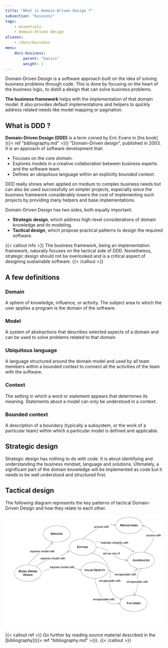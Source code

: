 ```yaml
---
title: "What is Domain-Driven Design ?"
subsection: "business"
tags:
    - essentials
    - domain-driven design
aliases:
    - /docs/business
menu:
    docs-business:
        parent: "basics" 
        weight: 1
---
```


Domain-Driven Design is a software approach built on the idea of solving business problems through code. This is done by 
focusing on the heart of the business logic, to distill a design that can solve business problems.

**The business framework** helps with the implementation of that domain model. It also provides default implementations and 
helpers to quickly address related needs like model mapping or pagination. 

## What is DDD ?

**Domain-Driven Design (DDD)** is a term coined by Eric Evans in [his book]({{< ref "bibliography.md" >}}) 
"Domain-Driven design", published in 2003. It is an approach of software development that:

* Focuses on the _core domain_.
* Explores models in a creative collaboration between business experts and the software team.
* Defines an ubiquitous language within an explicitly _bounded context_.

DDD really shines when applied on medium to complex business needs but can also be used successfully on simpler projects, 
especially since the business framework considerably lowers the cost of implementing such projects by providing many 
helpers and base implementations.

Domain-Driven Design has two sides, both equally important: 

* **Strategic design**, which address high-level considerations of domain knowledge and its modeling.
* **Tactical design**, which propose practical patterns to design the required software.

{{< callout info >}}
The business framework, being an implementation framework, naturally focuses on the tactical side of DDD. Nonetheless,
strategic design should not be overlooked and is a critical aspect of designing sustainable software.
{{< /callout >}}

## A few definitions

### Domain
A sphere of knowledge, influence, or activity. The subject area to which the user applies a program is the domain of the software.

### Model
A system of abstractions that describes selected aspects of a domain and can be used to solve problems related to that domain.

### Ubiquitous language
A language structured around the domain model and used by all team members within a bounded context to connect all the activities of the team with the software.

### Context
The setting in which a word or statement appears that determines its meaning. Statements about a model can only be understood in a context.

### Bounded context
A description of a boundary (typically a subsystem, or the work of a particular team) within which a particular model is defined and applicable.

## Strategic design

Strategic design has nothing to do with code. It is about identifying and understanding the business mindset, language and 
solutions. Ultimately, a significant part of the domain knowledge will be implemented as code but it needs to be well
understood and structured first.

## Tactical design

The following diagram represents the key patterns of tactical Domain-Driven Design and how they relate to each other. 

![Tactical domain-driven design](img/all-domain.png)

{{< callout ref >}}
Go further by reading source material described in the [bibliography]({{< ref "bibliography.md" >}}).
{{< /callout >}}

